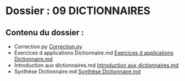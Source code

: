# Dossier : 09 DICTIONNAIRES
 
 ## Contenu du dossier : 
- Correction.py [Correction.py](./Correction.py)
- Exercices d applications Dictionnaire.md [Exercices d applications Dictionnaire.md](./Exercices_d_applications_Dictionnaire.md)
- Introduction aux dictionnaires.md [Introduction aux dictionnaires.md](./Introduction_aux_dictionnaires.md)
- Synthèse Dictionnaire.md [Synthèse Dictionnaire.md](./Synthèse_Dictionnaire.md)
